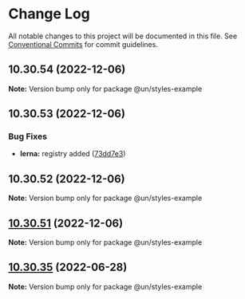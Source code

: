 # Change Log

All notable changes to this project will be documented in this file.
See [Conventional Commits](https://conventionalcommits.org) for commit guidelines.

## 10.30.54 (2022-12-06)

**Note:** Version bump only for package @un/styles-example





## 10.30.53 (2022-12-06)


### Bug Fixes

* **lerna:** registry added ([73dd7e3](https://github.com/carbon-design-system/carbon/commit/73dd7e367e91bc1a372aa7e3f841f7f24a1b6934))





## 10.30.52 (2022-12-06)

**Note:** Version bump only for package @un/styles-example





## [10.30.51](https://github.com/carbon-design-system/carbon/compare/@un/styles-example@10.30.50...@un/styles-example@10.30.51) (2022-12-06)

**Note:** Version bump only for package @un/styles-example





## [10.30.35](https://github.com/carbon-design-system/carbon/compare/@un/styles-example@10.30.34...@un/styles-example@10.30.35) (2022-06-28)

**Note:** Version bump only for package @un/styles-example

